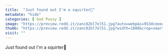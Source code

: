 ```yaml
---
title:  "Just found out I'm a squirter🤤"
metadate: "hide"
categories: [ God Pussy ]
image: "https://preview.redd.it/zanc82bl7el51.jpg?auto=webp&s=953dceeea4123718d9904f9d19b257e5e004658a"
thumb: "https://preview.redd.it/zanc82bl7el51.jpg?width=1080&crop=smart&auto=webp&s=f6c2028af7af54ab242ab50adb601351574f11d6"
visit: ""
---
```

Just found out I'm a squirter🤤
